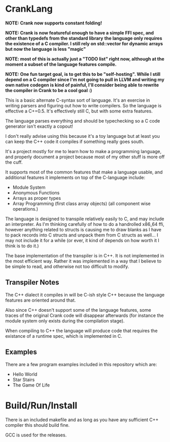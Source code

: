 # CrankLang

**NOTE: Crank now supports constant folding!**

**NOTE: Crank is now featureful enough to have a simple FFI spec, and other than typedefs from the standard library**
**the language only requires the existence of a C compiler. I still rely on std::vector for dynamic arrays but now the language is less "magic"**

**NOTE: most of this is actually just a "TODO list" right now, although at the moment a subset of
the language features compile.**

**NOTE: One fun target goal, is to get this to be "self-hosting". While I still depend on a C compiler since I'm
not going to pull in LLVM and writing my own native codegen is kind of painful, I'll consider being able to rewrite the compiler
in Crank to be a cool goal :)**

This is a basic alternate C-syntax sort of language. It's an exercise in writing parsers and figuring
out how to write compilers. So the language is effective a C+=0.5. It's effectively still C, but with some
extra features.

The language parses everything and should be typechecking so a C code generator isn't exactly a copout!

I don't really advise using this because it's a toy language but at least you
can keep the C++ code it compiles if something really goes south.

It's a project mostly for me to learn how to make a programming language, and
properly document a project because most of my other stuff is more off the cuff.

It supports most of the common features that make a language
usable, and additional features it implements on top of the
C-language include:

- Module System
- Anonymous Functions
- Arrays as proper types
- Array Programming (first class array objects) (all component wise operations.)

The language is designed to transpile relatively easily to C, and may include an interpreter. As I'm thinking carefully
of how to do a handrolled x86_64 ffi, however anything related to structs is causing me to draw blanks as I have to pack
records into C structs and unpack them from C structs as well... I may not include it for a while (or ever, it kind of depends on how
worth it I think is to do it.)

The base implementation of the transpiler is in C++. It is not implemented in the most efficient
way. Rather it was implemented in a way that I believe to be simple to read, and otherwise not too difficult
to modify.

## Transpiler Notes

The C++ dialect it compiles in will be C-ish style C++ because the language
features are oriented around that.

Also since C++ doesn't support some of the language features, some traces of the
original Crank code will disappear afterwards (for instance the module system only exists
during the compilation stage).

When compiling to C++ the language will produce code that requires the existance of a runtime spec,
which is implemented in C.

## Examples 

There are a few program examples included in this repository which are:

- Hello World
- Star Stairs
- The Game Of Life

# Build/Run/Install

There is an included makefile and as long as you have any sufficient C++ compiler this should
build fine.

GCC is used for the releases.
